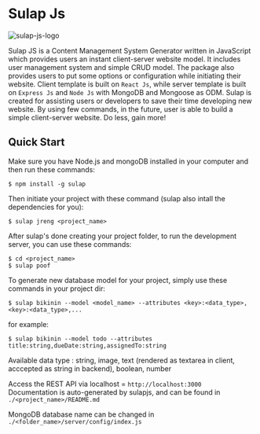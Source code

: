 # Sulap Js

<image src="https://storage.googleapis.com/sulapjs/sulapjs-logo.png"
  alt="sulap-js-logo">


Sulap JS is a Content Management System Generator written in JavaScript which provides users an instant client-server website model. It includes user management system and simple CRUD model. The package also provides users to put some options or configuration while initiating their website. Client template is built on `React Js`, while server template is built on `Express Js` and `Node Js` with MongoDB and Mongoose as ODM. Sulap is created for assisting users or developers to save their time developing new website. By using few commands, in the future, user is able to build a simple client-server website. Do less, gain more!


## Quick Start
Make sure you have Node.js and mongoDB installed in your computer and then run these commands:
```console
$ npm install -g sulap
```

Then initiate your project with these command (sulap also intall the dependencies for you):
```console
$ sulap jreng <project_name>
```

After sulap's done creating your project folder, to run the development server, you can use these commands:
```
$ cd <project_name>
$ sulap poof
```

To generate new database model for your project, simply use these commands in your project dir:
```console
$ sulap bikinin --model <model_name> --attributes <key>:<data_type>,<key>:<data_type>,...
```
for example:
```console
$ sulap bikinin --model todo --attributes title:string,dueDate:string,assignedTo:string
```

Available data type : string, image, text (rendered as textarea in client, acccepted as string in backend), boolean, number

Access the REST API via localhost = `http://localhost:3000`<br>
Documentation is auto-generated by sulapjs, and can be found in `./<project_name>/README.md`

MongoDB database name can be changed in `./<folder_name>/server/config/index.js`
